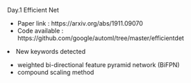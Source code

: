 Day.1 Efficient Net
<ul>
    <li>Paper link : https://arxiv.org/abs/1911.09070</li>
    <li>Code available : https://github.com/google/automl/tree/master/efficientdet</li>
</ul>
<li> New keywords detected</li>
<ul>
    <li>weighted bi-directional feature pyramid network (BiFPN) </li>
    <li>compound scaling method </li>
</ul>
